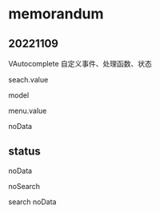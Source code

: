 # memorandum

## 20221109

VAutocomplete 自定义事件、处理函数、状态

seach.value

model

menu.value

noData

## status

noData 

noSearch

search noData